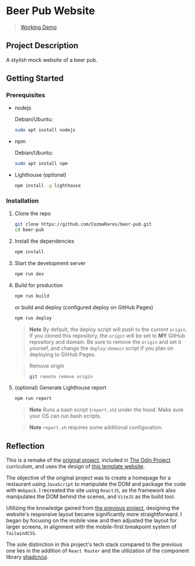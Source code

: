 # Beer Pub Website

> [Working Demo](https://cozmarares.github.io/nft-landing/)

## Project Description

A styilsh mock website of a beer pub.

## Getting Started

### Prerequisites

- nodejs

  Debian/Ubuntu:

  ```sh
  sudo apt install nodejs
  ```

- npm

  Debian/Ubuntu:

  ```sh
  sudo apt install npm
  ```

- Lighthouse (optional)

  ```sh
  npm install -g lighthouse
  ```

### Installation

1. Clone the repo

   ```sh
   git clone https://github.com/CozmaRares/beer-pub.git
   cd beer-pub
   ```

2. Install the dependencies

   ```sh
   npm install
   ```

3. Start the development server

   ```sh
   npm run dev
   ```

4. Build for production

   ```sh
   npm run build
   ```

   or build and deploy (configured deploy on GitHub Pages)

   ```sh
   npm run deploy
   ```

   > **Note** By default, the deploy script will push to the current `origin`.
   > If you cloned this repository, the `origin` will be set to **MY** GitHub
   > repository and domain. Be sure to remove the `origin` and set it yoursef,
   > and change the `deploy:domain` script if you plan on deploying to GitHub Pages.

    <!---->

   > Remove origin
   >
   > ```sh
   > git remote remove origin
   > ```

5. (optional) Generate Lighthouse report

   ```sh
   npm run report
   ```

   > **Note** Runs a bash script (`report.sh`) under the hood. Make sure your OS
   > can run bash scripts.

   <!-- -->

   > **Note** `report.sh` requires some additional configuration.

## Reflection

This is a remake of the [original project](https://github.com/CozmaRares/odin-project-restaurant),
included in [The Odin Project](https://www.theodinproject.com/) curriculum, and
uses the design of [this template website](https://beerpub.weblium.site/).

The objective of the original project was to create a homepage for a restaurant
using `JavaScript` to manipulate the DOM and package the code with `Webpack`. I
recreated the site using `ReactJS`, as the framework also manipulates the DOM
behind the scenes, and `ViteJS` as the build tool.

Utilizing the knowledge gained from [the previous project](https://github.com/CozmaRares/nft-landing),
designing the website's responsive layout became significantly more
straightforward. I began by focusing on the mobile view and then adjusted the
layout for larger screens, in alignment with the mobile-first breakpoint system
of `TailwindCSS`.

The sole distinction in this project's tech stack compared to the previous one
lies in the addition of `React Router` and the utilization of the component
library [shadcn/ui](https://ui.shadcn.com/).
